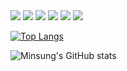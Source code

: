<img src="https://img.shields.io/badge/Spring Boot-6DB33F?style=flat-square&logo=Spring Boot&logoColor=white"/>
<img src="https://img.shields.io/badge/Amazon AWS-232F3E?style=flat-square&logo=Amazon AWS&logoColor=white"/>
<img src="https://img.shields.io/badge/Docker-2496ED?style=flat-square&logo=Docker&logoColor=white"/>
<img src="https://img.shields.io/badge/Jenkins-D24939?style=flat-square&logo=Jenkins&logoColor=white"/>
<img src="https://img.shields.io/badge/JavaScript-F7DF1E?style=flat-square&logo=JavaScript&logoColor=white"/>
<img src="https://img.shields.io/badge/Salesforce-00A1E0?style=flat-square&logo=Salesforce&logoColor=white"/>


[![Top Langs](https://github-readme-stats.vercel.app/api/top-langs/?username=minsungChung&layout=compact)](https://github.com/anuraghazra/github-readme-stats)

![Minsung's GitHub stats](https://github-readme-stats.vercel.app/api?username=minsungChung&show_icons=true&theme=radical)
